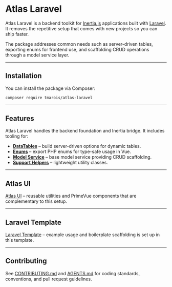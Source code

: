 # Atlas Laravel

Atlas Laravel is a backend toolkit for [Inertia.js](https://inertiajs.com) applications built with [Laravel](https://laravel.com). It removes the repetitive setup that comes with new projects so you can ship faster.

The package addresses common needs such as server-driven tables, exporting enums for frontend use, and scaffolding CRUD operations through a model service layer.

---

## Installation

You can install the package via Composer:

```bash
composer require tmarois/atlas-laravel
```

---

## Features

Atlas Laravel handles the backend foundation and Inertia bridge. It includes tooling for:

- [**DataTables**](docs/inertia-data-table-options.md) – build server-driven options for dynamic tables.
- [**Enums**](docs/enum-exporter.md) – export PHP enums for type-safe usage in Vue.
- [**Model Service**](docs/model-service.md) – base model service providing CRUD scaffolding.
- [**Support Helpers**](docs/support.md) – lightweight utility classes.

---

## Atlas UI

[Atlas UI](https://github.com/tmarois/atlas-ui) – reusable utilities and PrimeVue components that are complementary to this setup.

---

## Laravel Template

[Laravel Template](https://github.com/timothymarois/template-laravel-app) – example usage and boilerplate scaffolding is set up in this template.

---

## Contributing

See [CONTRIBUTING.md](CONTRIBUTING.md) and [AGENTS.md](AGENTS.md) for coding standards, conventions, and pull request guidelines.
